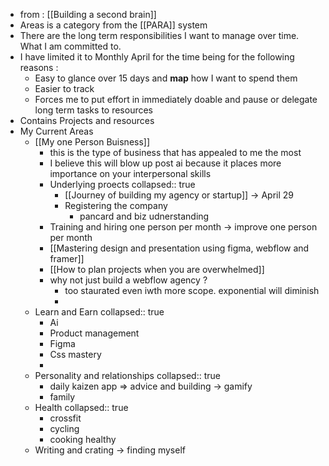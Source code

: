 - from : [[Building a second brain]]
- Areas is a category from the [[PARA]] system
- There are the long term responsibilities I want to manage over time. What I am committed to.
- I have limited it to Monthly April for the time being for the following reasons :
	- Easy to glance over 15 days and **map** how I want to spend them
	- Easier to track
	- Forces me to put effort in immediately doable and pause or delegate long term tasks  to resources
- Contains Projects and resources
- My Current Areas
	- [[My one Person Buisness]]
		- this is the type of business that has appealed to me the most
		- I believe this will blow up post ai because it places more importance on your interpersonal skills
		- Underlying proects
		  collapsed:: true
			- [[Journey of building my agency or startup]] -> April 29
			- Registering the company
				- pancard and biz udnerstanding
		- Training and hiring one person per month -> improve one person per month
		- [[Mastering design and presentation using figma, webflow and framer]]
		- [[How to plan projects when you are overwhelmed]]
		- why not just build a webflow agency ?
			- too staurated even iwth more scope. exponential will diminish
			-
	- Learn and Earn
	  collapsed:: true
		- Ai
		- Product management
		- Figma
		- Css mastery
		-
	- Personality and relationships
	  collapsed:: true
		- daily kaizen app => advice and building -> gamify
		- family
	- Health
	  collapsed:: true
		- crossfit
		- cycling
		- cooking healthy
	- Writing and crating -> finding myself